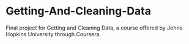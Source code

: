 # Getting-And-Cleaning-Data
Final project for Getting and Cleaning Data, a course offered by Johns Hopkins University through Coursera.
